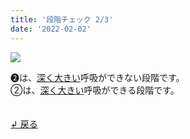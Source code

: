 ```yaml
---
title: '段階チェック 2/3'
date: '2022-02-02'
---
```

![](/images/a_02_.jpg)

➋は、[深く大きい]()呼吸ができない段階です。   
②は、[深く大きい]()呼吸ができる段階です。

　  
[ ↲ 戻る ](/posts/00)
